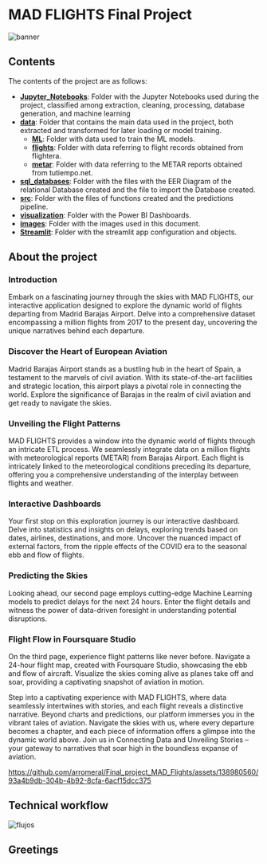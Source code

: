 
# MAD FLIGHTS Final Project
![banner](https://github.com/arromeral/Final_project_MAD_Flights/assets/138980560/e4d28428-379e-4a05-af17-8c0843177be6)

## Contents

The contents of the project are as follows:

- [**Jupyter_Notebooks**](https://github.com/arromeral/Final_project_MAD_Flights/tree/main/Jupyter_Notebooks): Folder with the Jupyter Notebooks used during the project, classified among extraction, cleaning, processing, database generation, and machine learning
- [**data**](https://github.com/arromeral/Final_project_MAD_Flights/tree/main/data): Folder that contains the main data used in the project, both extracted and transformed for later loading or model training.
   - [**ML**](https://github.com/arromeral/Final_project_MAD_Flights/tree/main/data/ML): Folder with data used to train the ML models.      
   - [**flights**](https://github.com/arromeral/Final_project_MAD_Flights/tree/main/data/flights): Folder with data referring to flight records obtained from flightera.
   - [**metar**](https://github.com/arromeral/Final_project_MAD_Flights/tree/main/data/metars): Folder with data referring to the METAR reports obtained from tutiempo.net.
- [**sql_databases**](https://github.com/arromeral/Final_project_MAD_Flights/tree/main/sql_databases): Folder with the files with the EER Diagram of the relational Database created and the file to import the Database created.
- [**src**](https://github.com/arromeral/Final_project_MAD_Flights/tree/main/src): Folder with the files of functions created and the predictions pipeline.
- [**visualization**](https://github.com/arromeral/Final_project_MAD_Flights/tree/main/visualization): Folder with the Power BI Dashboards.
- [**images**](https://github.com/arromeral/Final_project_MAD_Flights/tree//main/images): Folder with the images used in this document.
- [**Streamlit**](https://github.com/arromeral/Final_project_MAD_Flights/tree/main/Streamlit): Folder with the streamlit app configuration and objects.

## About the project
### Introduction
Embark on a fascinating journey through the skies with MAD FLIGHTS, our interactive application designed to explore the dynamic world of flights departing from Madrid Barajas Airport. Delve into a comprehensive dataset encompassing a million flights from 2017 to the present day, uncovering the unique narratives behind each departure.

### Discover the Heart of European Aviation
Madrid Barajas Airport stands as a bustling hub in the heart of Spain, a testament to the marvels of civil aviation. With its state-of-the-art facilities and strategic location, this airport plays a pivotal role in connecting the world. Explore the significance of Barajas in the realm of civil aviation and get ready to navigate the skies.

### Unveiling the Flight Patterns
MAD FLIGHTS provides a window into the dynamic world of flights through an intricate ETL process. We seamlessly integrate data on a million flights with meteorological reports (METAR) from Barajas Airport. Each flight is intricately linked to the meteorological conditions preceding its departure, offering you a comprehensive understanding of the interplay between flights and weather.

### Interactive Dashboards
Your first stop on this exploration journey is our interactive dashboard. Delve into statistics and insights on delays, exploring trends based on dates, airlines, destinations, and more. Uncover the nuanced impact of external factors, from the ripple effects of the COVID era to the seasonal ebb and flow of flights.

### Predicting the Skies
Looking ahead, our second page employs cutting-edge Machine Learning models to predict delays for the next 24 hours. Enter the flight details and witness the power of data-driven foresight in understanding potential disruptions.

### Flight Flow in Foursquare Studio
On the third page, experience flight patterns like never before. Navigate a 24-hour flight map, created with Foursquare Studio, showcasing the ebb and flow of aircraft. Visualize the skies coming alive as planes take off and soar, providing a captivating snapshot of aviation in motion.

Step into a captivating experience with MAD FLIGHTS, where data seamlessly intertwines with stories, and each flight reveals a distinctive narrative. Beyond charts and predictions, our platform immerses you in the vibrant tales of aviation. Navigate the skies with us, where every departure becomes a chapter, and each piece of information offers a glimpse into the dynamic world above. Join us in Connecting Data and Unveiling Stories – your gateway to narratives that soar high in the boundless expanse of aviation.


https://github.com/arromeral/Final_project_MAD_Flights/assets/138980560/93a4b9db-304b-4b92-8cfa-6acf15dcc375


## Technical workflow
![flujos](https://github.com/arromeral/Final_project_MAD_Flights/assets/138980560/a1d39ca6-2cf5-4fc3-b3c7-f4fe1de59066)

## Greetings
